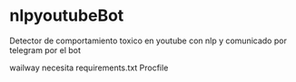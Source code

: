# nlpyoutubeBot
Detector de comportamiento toxico en youtube con nlp y comunicado por telegram por el bot

wailway necesita
requirements.txt
Procfile
